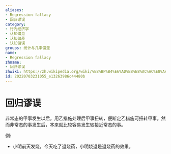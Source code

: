 ```yaml
---
aliases:
- Regression fallacy
- 回归谬误
category:
- 行为经济学
- 认知偏见
- 认知偏差
- 认知偏误
groups: 统计与几率偏差
name:
- Regression fallacy
zhname:
- 回归谬误
zhwiki: https://zh.wikipedia.org/wiki/%E8%BF%B4%E6%AD%B8%E8%AC%AC%E8%AA%A4
id: 20220703231055_e13263986c44480b
---
```


# 回归谬误

非常态的甲事发生以后，用乙措施处理后甲事扭转，便断定乙措施可扭转甲事。然而非常态的事发生后，本来就比较容易发生较接近常态的事。

例:
- 小明前天发烧，今天吃了退烧药，小明烧退是退烧药的效果。